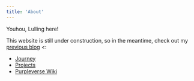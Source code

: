 ```yaml
---
title: 'About'
---
```


Youhou, Lulling here!

This website is still under construction, so in the meantime, check out my [previous blog](https://lullinglore.tumblr.com/about) <:

- [Journey](/journey)
- [Projects](/projects)
- [Purpleverse Wiki](/world)